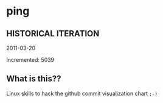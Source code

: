 # ping

## HISTORICAL ITERATION
2011-03-20

Incremented: 5039

## What is this?? 
Linux skills to hack the github commit visualization chart `;-)`
